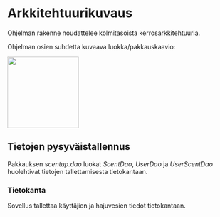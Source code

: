 # Arkkitehtuurikuvaus

Ohjelman rakenne noudattelee kolmitasoista kerrosarkkitehtuuria.

Ohjelman osien suhdetta kuvaava luokka/pakkauskaavio:

<img src="https://github.com/apndx/otm-harjoitustyo/blob/master/dokumentointi/ScentUp.png" width="160">

## Tietojen pysyväistallennus

Pakkauksen _scentup.dao_ luokat _ScentDao_, _UserDao_ ja _UserScentDao_ huolehtivat tietojen tallettamisesta tietokantaan.

### Tietokanta

Sovellus tallettaa käyttäjien ja hajuvesien tiedot tietokantaan. 
